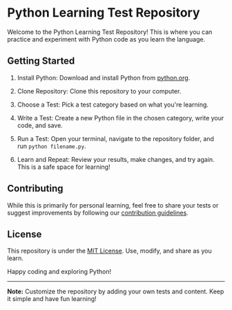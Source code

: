 # Python Learning Test Repository

Welcome to the Python Learning Test Repository! This is where you can practice and experiment with Python code as you learn the language.

## Getting Started

1. Install Python: Download and install Python from [python.org](https://www.python.org/downloads/).

2. Clone Repository: Clone this repository to your computer.

3. Choose a Test: Pick a test category based on what you're learning.

4. Write a Test: Create a new Python file in the chosen category, write your code, and save.

5. Run a Test: Open your terminal, navigate to the repository folder, and run `python filename.py`.

6. Learn and Repeat: Review your results, make changes, and try again. This is a safe space for learning!

## Contributing

While this is primarily for personal learning, feel free to share your tests or suggest improvements by following our [contribution guidelines](CONTRIBUTING.md).

## License

This repository is under the [MIT License](LICENSE). Use, modify, and share as you learn.

Happy coding and exploring Python!

---
**Note:** Customize the repository by adding your own tests and content. Keep it simple and have fun learning!